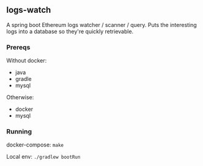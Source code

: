 logs-watch
---
A spring boot Ethereum logs watcher / scanner / query. Puts the interesting logs into a database so they're quickly retrievable.

### Prereqs
Without docker:
* java
* gradle
* mysql

Otherwise:
* docker
* mysql

### Running
docker-compose:
`make`

Local env: `./gradlew bootRun`